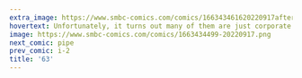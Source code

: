 ```yaml
---
extra_image: https://www.smbc-comics.com/comics/166343461620220917after.png
hovertext: Unfortunately, it turns out many of them are just corporate accounts looking to self grief-related products.
image: https://www.smbc-comics.com/comics/1663434499-20220917.png
next_comic: pipe
prev_comic: i-2
title: '63'
---
```


